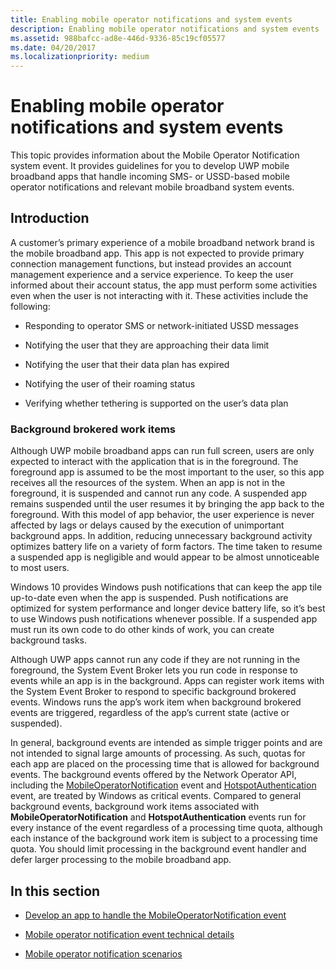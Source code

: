 ```yaml
---
title: Enabling mobile operator notifications and system events
description: Enabling mobile operator notifications and system events
ms.assetid: 988bafcc-ad8e-446d-9336-85c19cf05577
ms.date: 04/20/2017
ms.localizationpriority: medium
---
```


# Enabling mobile operator notifications and system events


This topic provides information about the Mobile Operator Notification system event. It provides guidelines for you to develop UWP mobile broadband apps that handle incoming SMS- or USSD-based mobile operator notifications and relevant mobile broadband system events.

## <span id="Introduction"></span><span id="introduction"></span><span id="INTRODUCTION"></span>Introduction


A customer’s primary experience of a mobile broadband network brand is the mobile broadband app. This app is not expected to provide primary connection management functions, but instead provides an account management experience and a service experience. To keep the user informed about their account status, the app must perform some activities even when the user is not interacting with it. These activities include the following:

-   Responding to operator SMS or network-initiated USSD messages

-   Notifying the user that they are approaching their data limit

-   Notifying the user that their data plan has expired

-   Notifying the user of their roaming status

-   Verifying whether tethering is supported on the user’s data plan

### <span id="Background_brokered_work_items"></span><span id="background_brokered_work_items"></span><span id="BACKGROUND_BROKERED_WORK_ITEMS"></span>Background brokered work items

Although UWP mobile broadband apps can run full screen, users are only expected to interact with the application that is in the foreground. The foreground app is assumed to be the most important to the user, so this app receives all the resources of the system. When an app is not in the foreground, it is suspended and cannot run any code. A suspended app remains suspended until the user resumes it by bringing the app back to the foreground. With this model of app behavior, the user experience is never affected by lags or delays caused by the execution of unimportant background apps. In addition, reducing unnecessary background activity optimizes battery life on a variety of form factors. The time taken to resume a suspended app is negligible and would appear to be almost unnoticeable to most users.

Windows 10 provides Windows push notifications that can keep the app tile up-to-date even when the app is suspended. Push notifications are optimized for system performance and longer device battery life, so it’s best to use Windows push notifications whenever possible. If a suspended app must run its own code to do other kinds of work, you can create background tasks.

Although UWP apps cannot run any code if they are not running in the foreground, the System Event Broker lets you run code in response to events while an app is in the background. Apps can register work items with the System Event Broker to respond to specific background brokered events. Windows runs the app’s work item when background brokered events are triggered, regardless of the app’s current state (active or suspended).

In general, background events are intended as simple trigger points and are not intended to signal large amounts of processing. As such, quotas for each app are placed on the processing time that is allowed for background events. The background events offered by the Network Operator API, including the [MobileOperatorNotification](mobile-operator-notification-event-technical-details.md) event and [HotspotAuthentication](handling-the-hotspot-authentication-event.md) event, are treated by Windows as critical events. Compared to general background events, background work items associated with **MobileOperatorNotification** and **HotspotAuthentication** events run for every instance of the event regardless of a processing time quota, although each instance of the background work item is subject to a processing time quota. You should limit processing in the background event handler and defer larger processing to the mobile broadband app.

## <span id="In_this_section"></span><span id="in_this_section"></span><span id="IN_THIS_SECTION"></span>In this section


-   [Develop an app to handle the MobileOperatorNotification event](develop-an-app-to-handle-the-mobileoperatornotification-event.md)

-   [Mobile operator notification event technical details](mobile-operator-notification-event-technical-details.md)

-   [Mobile operator notification scenarios](mobile-operator-notification-scenarios.md)

 

 





